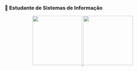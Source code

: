 ### 📓 Estudante de Sistemas de Informação

<div align="center">
  <a href="https://github.com/AndreRaye">
  <img height="160em" src="https://github-readme-stats.vercel.app/api?username=AndreRaye&show_icons=true&theme=blue-green&include_all_commits=false&count_private=true"/>
  <img height="160em" src="https://github-readme-stats.vercel.app/api/top-langs/?username=AndreRaye&layout=compact&langs_count=7&theme=blue-green"/>
</div>
